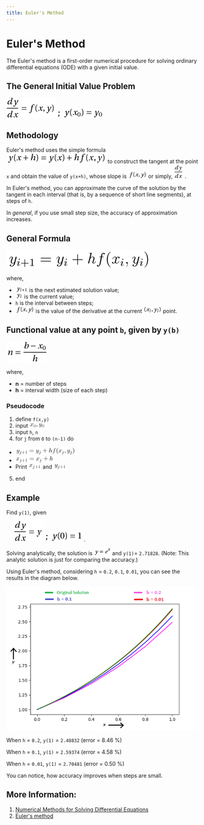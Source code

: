 ```yaml
---
title: Euler's Method
---
```


# Euler's Method

The Euler's method is a first-order numerical procedure for solving ordinary differential equations (ODE) with a given initial value.

## The General Initial Value Problem

![](https://raw.githubusercontent.com/pranabendra/articles/master/Euler-method/images/eqn1.png) ![](https://raw.githubusercontent.com/pranabendra/articles/master/Euler-method/images/semicolon.png)  ![](https://raw.githubusercontent.com/pranabendra/articles/master/Euler-method/images/eqn2.png)

## Methodology

Euler's method uses the simple formula
![](https://raw.githubusercontent.com/pranabendra/articles/master/Euler-method/images/eqn3.png)
to construct the tangent at the point `x` and obtain the value of `y(x+h)`, whose slope is ![](https://raw.githubusercontent.com/pranabendra/articles/master/Euler-method/images/eqn-5.png)  or simply,  ![](https://raw.githubusercontent.com/pranabendra/articles/master/Euler-method/images/eqn4.png) .

In Euler's method, you can approximate the curve of the solution by the tangent in each interval (that is, by a sequence of short line segments), at steps of `h`.

In <i>general</i>, if you use small step size, the accuracy of approximation increases.

## General Formula

![](https://raw.githubusercontent.com/pranabendra/articles/master/Euler-method/images/eqn7.png)

where,
* ![](https://raw.githubusercontent.com/pranabendra/articles/master/Euler-method/images/eqn9.png) is the next estimated solution value;
* ![](https://raw.githubusercontent.com/pranabendra/articles/master/Euler-method/images/eqn10.png) is the current value;
* `h` is the interval between steps;
* ![](https://raw.githubusercontent.com/pranabendra/articles/master/Euler-method/images/eqn-5.png) is the value of the derivative at the current ![](https://raw.githubusercontent.com/pranabendra/articles/master/Euler-method/images/eqn11.png) point.

## Functional value at any point `b`, given by `y(b)`

![](https://raw.githubusercontent.com/pranabendra/articles/master/Euler-method/images/eqn6.png)

where,
* <b>n</b> = number of steps
* <b>h</b> = interval width (size of each step)

### Pseudocode

1. define `f(x,y)`
2. input ![](https://raw.githubusercontent.com/pranabendra/articles/master/Euler-method/images/eqn17.png)
3. input `h`, `n`
4. for `j` from `0` to `(n-1)` do

* ![](https://raw.githubusercontent.com/pranabendra/articles/master/Euler-method/images/eqn13.png)
* ![](https://raw.githubusercontent.com/pranabendra/articles/master/Euler-method/images/eqn14.png)
* Print ![](https://raw.githubusercontent.com/pranabendra/articles/master/Euler-method/images/eqn15.png) and ![](https://raw.githubusercontent.com/pranabendra/articles/master/Euler-method/images/eqn16.png)

5. end

## Example

Find `y(1)`, given

&nbsp;&nbsp;&nbsp;&nbsp; ![](https://raw.githubusercontent.com/pranabendra/articles/master/Euler-method/images/eqn18.png) ![](https://raw.githubusercontent.com/pranabendra/articles/master/Euler-method/images/semicolon.png)  ![](https://raw.githubusercontent.com/pranabendra/articles/master/Euler-method/images/eqn19.png) .

Solving analytically, the solution is ![](https://raw.githubusercontent.com/pranabendra/articles/master/Euler-method/images/eqn20.png) and `y(1)`= `2.71828`. (Note: This analytic solution is just for comparing the accuracy.)

Using Euler's method, considering `h` = `0.2`, `0.1`, `0.01`, you can see the results in the diagram below.

![](https://raw.githubusercontent.com/pranabendra/articles/master/Euler-method/images/comparison.png)

When `h` = `0.2`, `y(1)` = `2.48832`  (error = 8.46 %)

When `h` = `0.1`, `y(1)` = `2.59374`  (error = 4.58 %)

When `h` = `0.01`, `y(1)` = `2.70481`  (error = 0.50 %)

You can notice, how accuracy improves when steps are small.

## More Information:
1. [Numerical Methods for Solving Differential Equations](http://calculuslab.deltacollege.edu/ODE/7-C-1/7-C-1-h-c.html)
2. [Euler's method](https://en.wikipedia.org/wiki/Euler_method)
